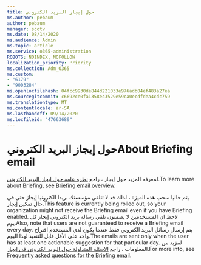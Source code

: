 ```yaml
---
title: حول إيجاز البريد الكتروني
ms.author: pebaum
author: pebaum
manager: scotv
ms.date: 08/14/2020
ms.audience: Admin
ms.topic: article
ms.service: o365-administration
ROBOTS: NOINDEX, NOFOLLOW
localization_priority: Priority
ms.collection: Adm_O365
ms.custom:
- "6179"
- "9003284"
ms.openlocfilehash: 04fcc9930de844d221033e976adb04ef483a27ea
ms.sourcegitcommit: c6692ce0fa1358ec3529e59ca0ecdfdea4cdc759
ms.translationtype: MT
ms.contentlocale: ar-SA
ms.lasthandoff: 09/14/2020
ms.locfileid: "47663689"
---
```

# <a name="about-briefing-email"></a><span data-ttu-id="0cb13-102">حول إيجاز البريد الكتروني</span><span class="sxs-lookup"><span data-stu-id="0cb13-102">About Briefing email</span></span>

<span data-ttu-id="0cb13-103">لمعرفه المزيد حول إيجاز ، راجع [نظره عامه حول إيجاز البريد الكتروني](https://docs.microsoft.com/briefing/be-overview).</span><span class="sxs-lookup"><span data-stu-id="0cb13-103">To learn more about Briefing, see [Briefing email overview](https://docs.microsoft.com/briefing/be-overview).</span></span>  

<span data-ttu-id="0cb13-104">يتم حاليا سحب هذه الميزة ، لذلك قد لا تتلقي مؤسستك بريدا الكترونيا إيجاز حتى في حال تمكين إيجاز.</span><span class="sxs-lookup"><span data-stu-id="0cb13-104">This feature is currently being rolled out, so your organization might not receive the Briefing email even if you have Briefing enabled.</span></span> <span data-ttu-id="0cb13-105">لاحظ ان المستخدمين لا يضمنون تلقي رسالة بريد الكتروني إيجاز كل يوم.</span><span class="sxs-lookup"><span data-stu-id="0cb13-105">Also, note that users are not guaranteed to receive a Briefing email every day.</span></span> <span data-ttu-id="0cb13-106">يتم إرسال رسائل البريد الكتروني فقط عندما يكون لدي المستخدم اقتراح واحد علي الأقل قابل للتنفيذ لهذا اليوم.</span><span class="sxs-lookup"><span data-stu-id="0cb13-106">The emails are sent only when the user has at least one actionable suggestion for that particular day.</span></span> <span data-ttu-id="0cb13-107">لمزيد من المعلومات ، راجع [الاسئله المتداولة حول البريد الكتروني في إيجاز](https://docs.microsoft.com/briefing/be-faqs).</span><span class="sxs-lookup"><span data-stu-id="0cb13-107">For more info, see [Frequently asked questions for the Briefing email](https://docs.microsoft.com/briefing/be-faqs).</span></span>